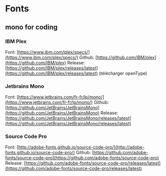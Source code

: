 # Fonts
## mono for coding
### IBM Plex
Font: [https://www.ibm.com/plex/specs/](https://www.ibm.com/plex/specs/)
Github: [https://github.com/IBM/plex](https://github.com/IBM/plex)
Release: [https://github.com/IBM/plex/releases/latest](https://github.com/IBM/plex/releases/latest) (télécharger openType)

### Jetbrains Mono
Font: [https://www.jetbrains.com/fr-fr/lp/mono/](https://www.jetbrains.com/fr-fr/lp/mono/)
Github: [https://github.com/JetBrains/JetBrainsMono](https://github.com/JetBrains/JetBrainsMono)
Release: [https://github.com/JetBrains/JetBrainsMono/releases/latest](https://github.com/JetBrains/JetBrainsMono/releases/latest)

### Source Code Pro
Font: [http://adobe-fonts.github.io/source-code-pro/](http://adobe-fonts.github.io/source-code-pro/)
Github: [https://github.com/adobe-fonts/source-code-pro](https://github.com/adobe-fonts/source-code-pro)
Release: [https://github.com/adobe-fonts/source-code-pro/releases/latest](https://github.com/adobe-fonts/source-code-pro/releases/latest)


